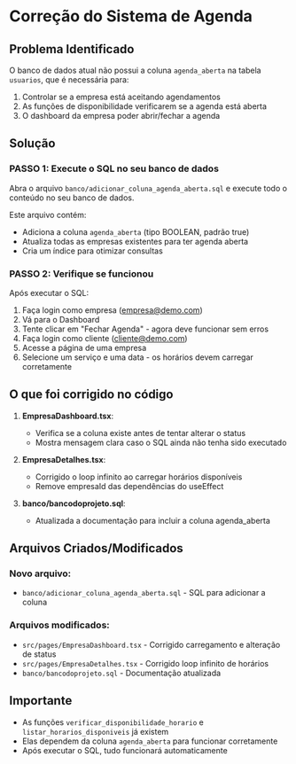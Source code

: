 # Correção do Sistema de Agenda

## Problema Identificado

O banco de dados atual não possui a coluna `agenda_aberta` na tabela `usuarios`, que é necessária para:
1. Controlar se a empresa está aceitando agendamentos
2. As funções de disponibilidade verificarem se a agenda está aberta
3. O dashboard da empresa poder abrir/fechar a agenda

## Solução

### PASSO 1: Execute o SQL no seu banco de dados

Abra o arquivo `banco/adicionar_coluna_agenda_aberta.sql` e execute todo o conteúdo no seu banco de dados.

Este arquivo contém:
- Adiciona a coluna `agenda_aberta` (tipo BOOLEAN, padrão true)
- Atualiza todas as empresas existentes para ter agenda aberta
- Cria um índice para otimizar consultas

### PASSO 2: Verifique se funcionou

Após executar o SQL:
1. Faça login como empresa (empresa@demo.com)
2. Vá para o Dashboard
3. Tente clicar em "Fechar Agenda" - agora deve funcionar sem erros
4. Faça login como cliente (cliente@demo.com)
5. Acesse a página de uma empresa
6. Selecione um serviço e uma data - os horários devem carregar corretamente

## O que foi corrigido no código

1. **EmpresaDashboard.tsx**:
   - Verifica se a coluna existe antes de tentar alterar o status
   - Mostra mensagem clara caso o SQL ainda não tenha sido executado

2. **EmpresaDetalhes.tsx**:
   - Corrigido o loop infinito ao carregar horários disponíveis
   - Remove empresaId das dependências do useEffect

3. **banco/bancodoprojeto.sql**:
   - Atualizada a documentação para incluir a coluna agenda_aberta

## Arquivos Criados/Modificados

### Novo arquivo:
- `banco/adicionar_coluna_agenda_aberta.sql` - SQL para adicionar a coluna

### Arquivos modificados:
- `src/pages/EmpresaDashboard.tsx` - Corrigido carregamento e alteração de status
- `src/pages/EmpresaDetalhes.tsx` - Corrigido loop infinito de horários
- `banco/bancodoprojeto.sql` - Documentação atualizada

## Importante

- As funções `verificar_disponibilidade_horario` e `listar_horarios_disponiveis` já existem
- Elas dependem da coluna `agenda_aberta` para funcionar corretamente
- Após executar o SQL, tudo funcionará automaticamente
